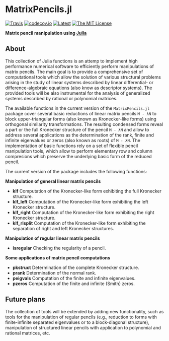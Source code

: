 # MatrixPencils.jl

[![Travis](https://travis-ci.com/andreasvarga/MatrixPencils.jl.svg?branch=master)](https://travis-ci.com/andreasvarga/MatrixEquations.jl)
[![codecov.io](https://codecov.io/gh/andreasvarga/MatrixPencils.jl/coverage.svg?branch=master)](https://codecov.io/gh/andreasvarga/MatrixEquations.jl?branch=master)
[![Latest](https://img.shields.io/badge/docs-latest-blue.svg)](https://andreasvarga.github.io/MatrixPencils.jl/dev/)
[![The MIT License](https://img.shields.io/badge/license-MIT-brightgreen.svg?style=flat-square)](https://github.com/andreasvarga/MatrixPencils.jl/blob/master/LICENSE.md)

**Matrix pencil manipulation using [Julia](http://julialang.org)**

## About

This collection of Julia functions is an attemp to implement high performance
numerical software to efficiently perform manipulations of matrix pencils. The main goal is to provide a comprehensive set
of computational tools which allow the solution of various structural problems arising in the study of linear systems described by linear differential- or difference-algebraic equations (also know as descriptor systems). The provided tools
will be also instrumental for the analysis of generalized systems described by rational or polynomial matrices.

The available functions in the current version of the `MatrixPencils.jl` package cover several basic reductions of linear
matrix pencils `M - λN` to block upper-triangular forms (also known as Kronecker-like forms) using orthogonal similarity
transformations. The resulting condensed forms reveal a part or the full Kronecker structure of the pencil `M - λN` and allow to address several applications as the determination of the rank, finite and infinite eigenvalues or zeros (also known as roots) of `M - λN`. The implementation of basic functions rely on a set of flexible pencil manipulation tools, which allow to perform elementary row and column compresions which preserve the underlying basic form of the reduced pencil.

The current version of the package includes the following functions:

**Manipulation of general linear matrix pencils**

* **klf**   Computation of the Kronecker-like form exhibiting the full Kronecker structure.
* **klf_left**  Computation of the Kronecker-like form exhibiting the left Kronecker structure.
* **klf_right**  Computation of the Kronecker-like form exhibiting the right Kronecker structure.
* **klf_rlsplit**  Computation of the Kronecker-like form exhibiting the separation of right and left Kronecker structures.

**Manipulation of regular linear matrix pencils**

* **isregular**   Checking the regularity of a pencil.

**Some applications of matrix pencil computations**

* **pkstruct** Determination of the complete Kronecker structure.  
* **prank** Determination of the normal rank.
* **peigvals** Computation of the finite and infinite eigenvalues.
* **pzeros** Computation of the finite and infinite (Smith) zeros.

## Future plans

The collection of tools will be extended by adding new functionality, such as tools for the manipulation of regular pencils (e.g., reduction to forms with finite-infinite separated eigenvalues or to a block-diagonal structure), manipulation of structured linear pencils with application to polynomial and rational matrices, etc.
